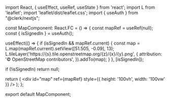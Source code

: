 import React, { useEffect, useRef, useState } from 'react';
import L from 'leaflet';
import 'leaflet/dist/leaflet.css';
import { useAuth } from "@clerk/nextjs";

const MapComponent: React.FC = () => {
  const mapRef = useRef(null);
  const { isSignedIn } = useAuth();

  useEffect(() => {
    if (isSignedIn && mapRef.current) {
      const map = L.map(mapRef.current).setView([51.505, -0.09], 13);
      L.tileLayer('https://{s}.tile.openstreetmap.org/{z}/{x}/{y}.png', {
        attribution: '© OpenStreetMap contributors',
      }).addTo(map);
    }
  }, [isSignedIn]);

  if (!isSignedIn) return null;

  return (
    <div id="map" ref={mapRef} style={{ height: '100vh', width: '100vw' }} />
  );
};

export default MapComponent;
